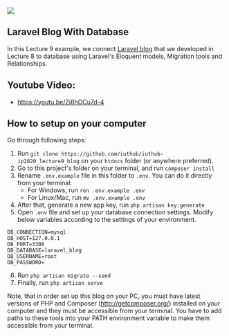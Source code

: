 <img src="https://i.imgur.com/ZQ0vByD.png">

## Laravel Blog With Database

In this Lecture 9 example, we connect [Laravel blog](https://github.com/iuthub/iuthub-ip2020_lecture8_blog) that we developed in Lecture 8 to database using Laravel's Eloquent models, Migration tools and Relationships.

## Youtube Video:

- https://youtu.be/Zi8hOCu7d-4


## How to setup on your computer

Go through following steps:

1) Run `git clone https://github.com/iuthub/iuthub-ip2020_lecture9_blog` on your `htdocs` folder (or anywhere preferred).
2) Go to this project's folder on your terminal, and run `composer install`
3) Rename `.env.example` file in this folder to `.env`. You can do it directly from your terminal:
	- For Windows, run `ren .env.example .env`
	- For Linux/Mac, run `mv .env.example .env`
4) After that, generate a new app key, run `php artisan key:generate`
5) Open `.env` file and set up your database connection settings. Modify below variables according to the settings of your environment.
```
DB_CONNECTION=mysql
DB_HOST=127.0.0.1 
DB_PORT=3306
DB_DATABASE=laravel_blog
DB_USERNAME=root
DB_PASSWORD=
```
6) Run `php artisan migrate --seed`
5) Finally, run `php artisan serve`

Note, that in order set up this blog on your PC, you must have latest versions of PHP and Composer (http://getcomposer.org/) installed on your computer and they must be accessible from your terminal. You have to add paths to these tools into your PATH environment variable to make them accessible from your terminal.